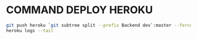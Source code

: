 # COMMAND DEPLOY HEROKU

```sh
git push heroku `git subtree split --prefix Backend dev`:master --force
heroku logs --tail
```